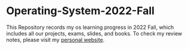# Operating-System-2022-Fall

This Repository records my os learning progress in 2022 Fall, which includes all our projects, exams, slides, and books. To check my review notes, please visit my [personal website](https://x12hengyu.github.io/notes/537os/).